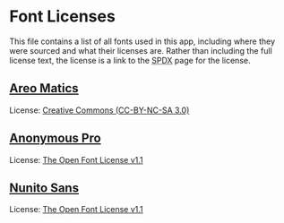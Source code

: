 # Font Licenses

This file contains a list of all fonts used in this app, including where they were sourced and what their licenses are. Rather than including the full license text, the license is a link to the <abbr title="Software Package Data Exchange">SPDX</abbr> page for the license.

## [Areo Matics][dafont-aero]

License: [Creative Commons (CC-BY-NC-SA 3.0)][CC-BY-NC-SA 3.0]

## [Anonymous Pro][google-anon]

License: [The Open Font License v1.1][OFL-1.1]

## [Nunito Sans][google-nunito]

License: [The Open Font License v1.1][OFL-1.1]

[dafont-aero]: http://www.dafont.com/aero-matics.font

[CC-BY-NC-SA 3.0]: https://spdx.org/licenses/CC-BY-NC-SA-3.0.html

[google-anon]: https://fonts.google.com/specimen/Anonymous+Pro

[google-nunito]: https://fonts.google.com/specimen/Nunito+Sans

[OFL-1.1]: https://spdx.org/licenses/OFL-1.1.html
